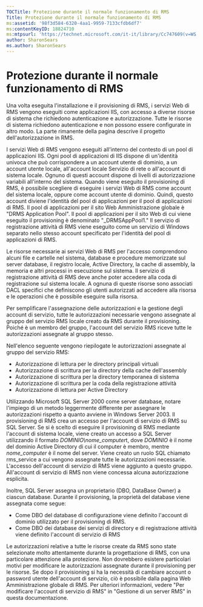 ```yaml
---
TOCTitle: Protezione durante il normale funzionamento di RMS
Title: Protezione durante il normale funzionamento di RMS
ms:assetid: '98f3d584-6320-4aa1-9959-7133cfdb6df7'
ms:contentKeyID: 18824710
ms:mtpsurl: 'https://technet.microsoft.com/it-it/library/Cc747609(v=WS.10)'
author: SharonSears
ms.author: SharonSears
---
```


Protezione durante il normale funzionamento di RMS
==================================================

Una volta eseguita l'installazione e il provisioning di RMS, i servizi Web di RMS vengono eseguiti come applicazioni IIS, con accesso a diverse risorse di sistema che richiedono autenticazione e autorizzazione. Tutte le risorse di sistema richiedono autenticazione e non possono essere configurate in altro modo. La parte rimanente della pagina descrive il progetto dell'autorizzazione in RMS.

I servizi Web di RMS vengono eseguiti all'interno del contesto di un pool di applicazioni IIS. Ogni pool di applicazioni di IIS dispone di un'identità univoca che può corrispondere a un account utente di dominio, a un account utente locale, all'account locale Servizio di rete o all'account di sistema locale. Ognuno di questi account dispone di livelli di autorizzazione variabili all'interno del sistema. Quando viene eseguito il provisioning di RMS, è possibile scegliere di eseguire i servizi Web di RMS come account del sistema locale, oppure come account utente di dominio. Quindi, questo account diviene l'identità del pool di applicazioni per il pool di applicazioni di RMS. Il pool di applicazioni per il sito Web Amministrazione globale è "DRMS Application Pool". Il pool di applicazioni per il sito Web di cui viene eseguito il provisioning è denominato "\_DRMSAppPool1." Il servizio di registrazione attività di RMS viene eseguito come un servizio di Windows separato nello stesso account specificato per l'identità del pool di applicazioni di RMS.

Le risorse necessarie ai servizi Web di RMS per l'accesso comprendono alcuni file e cartelle nel sistema, database e procedure memorizzate sul server database, il registro locale, Active Directory, la cache di assembly, la memoria e altri processi in esecuzione sul sistema. Il servizio di registrazione attività di RMS deve anche poter accedere alla coda di registrazione sul sistema locale. A ognuna di queste risorse sono associati DACL specifici che definiscono gli utenti autorizzati ad accedere alla risorsa e le operazioni che è possibile eseguire sulla risorsa. 

Per semplificare l'assegnazione delle autorizzazioni e la gestione degli account di servizio, tutte le autorizzazioni necessarie vengono assegnate al gruppo del servizio RMS locale creato da RMS durante il provisioning. Poiché è un membro del gruppo, l'account del servizio RMS riceve tutte le autorizzazioni assegnate al gruppo stesso.

Nell'elenco seguente vengono riepilogate le autorizzazioni assegnate al gruppo del servizio RMS:

-   Autorizzazione di lettura per le directory principali virtuali
-   Autorizzazione di scrittura per la directory della cache dell'assembly
-   Autorizzazione di scrittura per la directory temporanea di sistema
-   Autorizzazione di scrittura per la coda della registrazione attività
-   Autorizzazione di lettura per Active Directory

Utilizzando Microsoft SQL Server 2000 come server database, notare l'impiego di un metodo leggermente differente per assegnare le autorizzazioni rispetto a quanto avviene in Windows Server 2003. Il provisioning di RMS crea un accesso per l'account di servizio di RMS su SQL Server. Se si è scelto di eseguire il provisioning di RMS mediante l'account di sistema locale, viene creato un accesso a SQL Server utilizzando il formato *DOMINIO\\nome\_computer*t, dove *DOMINIO* è il nome del dominio Active Directory di cui il computer è membro, mentre *nome\_computer* è il nome del server. Viene creato un ruolo SQL chiamato rms\_service a cui vengono assegnate tutte le autorizzazioni necessarie. L'accesso dell'account di servizio di RMS viene aggiunto a questo gruppo. All'account di servizio di RMS non viene concessa alcuna autorizzazione esplicita.

Inoltre, SQL Server assegna un proprietario (DBO, DataBase Owner) a ciascun database. Durante il provisioning, la proprietà del database viene assegnata come segue:

-   Come DBO del database di configurazione viene definito l'account di dominio utilizzato per il provisioning di RMS.
-   Come DBO dei database dei servizi di directory e di registrazione attività viene definito l'account di servizio di RMS

Le autorizzazioni relative a tutte le risorse create da RMS sono state selezionate molto attentamente durante la progettazione di RMS, con una particolare attenzione alla protezione. Non dovrebbero esistere particolari motivi per modificare le autorizzazioni assegnate durante il provisioning per le risorse. Se dopo il provisioning si ha la necessità di cambiare account o password utente dell'account di servizio, ciò è possibile dalla pagina Web Amministrazione globale di RMS. Per ulteriori informazioni, vedere "Per modificare l'account di servizio di RMS" in "Gestione di un server RMS" in questa documentazione.
